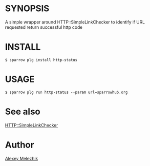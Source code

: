 # SYNOPSIS

A simple wrapper around HTTP::SimpleLinkChecker to identify if URL requested return successful http code

# INSTALL

    $ sparrow plg install http-status

# USAGE

    $ sparrow plg run http-status --param url=sparrowhub.org

# See also 

[HTTP::SimpleLinkChecker](https://metacpan.org/pod/HTTP::SimpleLinkChecker)

# Author

[Alexey Melezhik](mailto:melezhik@gmail.com)
